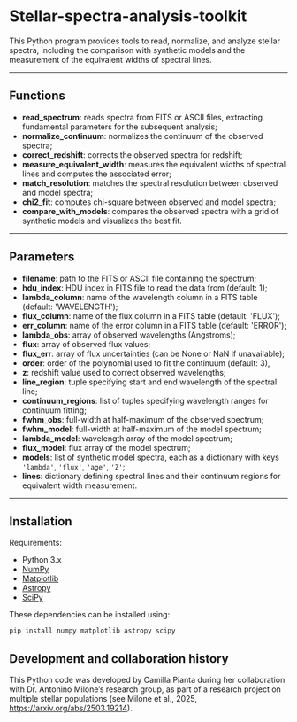 # Stellar-spectra-analysis-toolkit

This Python program provides tools to read, normalize, and analyze stellar spectra, including the comparison with synthetic models and the measurement of the equivalent widths of spectral lines.

---

## Functions

* **read_spectrum**: reads spectra from FITS or ASCII files, extracting fundamental parameters for the subsequent analysis;
* **normalize_continuum**: normalizes the continuum of the observed spectra;
* **correct_redshift**: corrects the observed spectra for redshift;
* **measure_equivalent_width**: measures the equivalent widths of spectral lines and computes the associated error;
* **match_resolution**: matches the spectral resolution between observed and model spectra;
* **chi2_fit**: computes chi-square between observed and model spectra;
* **compare_with_models**: compares the observed spectra with a grid of synthetic models and visualizes the best fit.

---

## Parameters

* **filename**: path to the FITS or ASCII file containing the spectrum;
* **hdu_index**: HDU index in FITS file to read the data from (default: 1);
* **lambda_column**: name of the wavelength column in a FITS table (default: 'WAVELENGTH');
* **flux_column**: name of the flux column in a FITS table (default: 'FLUX');
* **err_column**: name of the error column in a FITS table (default: 'ERROR');
* **lambda_obs**: array of observed wavelengths (Angstroms);
* **flux**: array of observed flux values;
* **flux_err**: array of flux uncertainties (can be None or NaN if unavailable);
* **order**: order of the polynomial used to fit the continuum (default: 3),
* **z**: redshift value used to correct observed wavelengths;
* **line_region**: tuple specifying start and end wavelength of the spectral line;
* **continuum_regions**: list of tuples specifying wavelength ranges for continuum fitting;
* **fwhm_obs**: full-width at half-maximum of the observed spectrum;
* **fwhm_model**: full-width at half-maximum of the model spectrum;
* **lambda_model**: wavelength array of the model spectrum;
* **flux_model**: flux array of the model spectrum;
* **models**: list of synthetic model spectra, each as a dictionary with keys `'lambda'`, `'flux'`, `'age'`, `'Z'`;
* **lines**: dictionary defining spectral lines and their continuum regions for equivalent width measurement.

---

## Installation

Requirements:

- Python 3.x
- [NumPy](https://numpy.org/)
- [Matplotlib](https://matplotlib.org/)
- [Astropy](https://www.astropy.org/)
- [SciPy](https://scipy.org/)

These dependencies can be installed using:

```bash
pip install numpy matplotlib astropy scipy
```

## Development and collaboration history

This Python code was developed by Camilla Pianta during her collaboration with Dr. Antonino Milone’s research group, as part of a research project on multiple stellar populations (see Milone et al., 2025, https://arxiv.org/abs/2503.19214).
